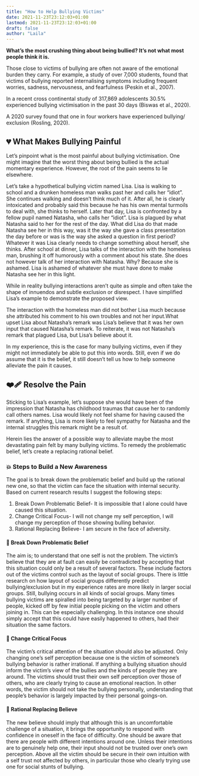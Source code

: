 ```yaml
---
title: "How to Help Bullying Victims"
date: 2021-11-23T23:12:03+01:00
lastmod: 2021-11-23T23:12:03+01:00
draft: false
author: "Laila"
---
```


**What’s the most crushing thing about being bullied? It’s not what most people think it is.**

Those close to victims of bullying are often not aware of the emotional burden they carry. For example, a study of over 7,000 students, found that victims of bullying reported internalising symptoms including frequent worries, sadness, nervousness, and fearfulness (Peskin et al., 2007).
   
In a recent cross continental study of 317,869 adolescents 30.5% experienced bullying victimisation in the past 30 days (Biswas et al., 2020).

A 2020 survey found that one in four workers have experienced bullying/ exclusion (Rosling, 2020). 

## :broken_heart: What Makes Bullying Painful 
Let’s pinpoint what is the most painful about bullying victimisation. One might imagine that the worst thing about being bullied is the actual momentary experience. However, the root of the pain seems to lie elsewhere.

Let’s take a hypothetical bullying victim named Lisa. Lisa is walking to school and a drunken homeless man walks past her and calls her “idiot”. She continues walking and doesn’t think much of it. After all, he is clearly intoxicated and probably said this because he has his own mental turmoils to deal with, she thinks to herself. Later that day, Lisa is confronted by a fellow pupil named Natasha, who calls her “idiot”. Lisa is plagued by what Natasha said to her for the rest of the day. What did Lisa do that made Natasha see her in this way, was it the way she gave a class presentation the day before or was is the way she asked a question in first period? Whatever it was Lisa clearly needs to change something about herself, she thinks. After school at dinner, Lisa talks of the interaction with the homeless man, brushing it off humorously with a comment about his state. She does not however talk of her interaction with Natasha. Why? Because she is ashamed. Lisa is ashamed of whatever she must have done to make Natasha see her in this light.

While in reality bullying interactions aren’t quite as simple and often take the shape of innuendos and subtle exclusion or disrespect. I have simplified Lisa’s example to demonstrate the proposed view.

The interaction with the homeless man did not bother Lisa much because she attributed his comment to his own troubles and not her input.What upset Lisa about Natasha’s remark was Lisa’s believe that it was her own input that caused Natasha’s remark. To reiterate, it was not Natasha’s remark that plagued Lisa, but Lisa’s believe about it.

In my experience, this is the case for many bullying victims, even if they might not immediately be able to put this into words. Still, even if we do assume that it is the belief, it still doesn’t tell us how to help someone alleviate the pain it causes.

## :mending_heart: Resolve the Pain
Sticking to Lisa’s example, let’s suppose she would have been of the impression that Natasha has childhood traumas that cause her to randomly call others names. Lisa would likely not feel shame for having caused the remark. If anything, Lisa is more likely to feel sympathy for Natasha and the internal struggles this remark might be a result of.

Herein lies the answer of a possible way to alleviate maybe the most devastating pain felt by many bullying victims. To remedy the problematic belief, let’s create a replacing rational belief.

### :boom: Steps to Build a New Awareness
The goal is to break down the problematic belief and build up the rational new one, so that the victim can face the situation with internal security. Based on current research results I suggest the following steps: 

1. Break Down Problematic Belief- It is impossible that I alone could have caused this situation.
2. Change Critical Focus- I will not change my self perception, I will change my perception of those showing bulling behavior.
3. Rational Replacing Believe- I am secure in the face of adversity.

#### :hammer: Break Down Problematic Belief
The aim is; to understand that one self is not the problem. The victim’s believe that they are at fault can easily be contradicted by accepting that this situation could only be a result of several factors. These include factors out of the victims control such as the layout of social groups. There is little research on how layout of social groups differently predict bullying/exclusion but in my experience rates are more likely in larger social groups. Still, bullying occurs in all kinds of social groups. Many times bullying victims are spiralled into being targeted by a larger number of  people, kicked off by few initial people picking on the victim and others joining in. This can be especially challenging. In this instance one should simply accept that this could have easily happened to others, had their situation the same factors.

#### :telescope: Change Critical Focus
The victim’s critical attention of the situation should also be adjusted. Only changing one’s self perception because one is the victim of someone’s bullying behavior is rather irrational. If anything a bullying situation should inform the victim’s view of the bullies and the kinds of people they are around. The victims should trust their own self perception over those of others, who are clearly trying to cause an emotional reaction. In other words, the victim should not take the bullying personally, understanding that people’s behavior is largely impacted by their personal goings-on.

#### :key: Rational Replacing Believe
The new believe should imply that although this is an uncomfortable challenge of a situation, it brings the opportunity to respond with confidence in oneself in the face of difficulty. One should be aware that there are people with different intentions around one. Unless their intentions are to genuinely help one, their input should not be trusted over one’s own perception. Above all the victim should be secure in their own intuition with a self trust not affected by others, in particular those who clearly trying use one for social stunts of bullying. 

